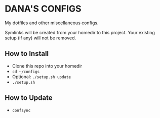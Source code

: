 # DANA'S CONFIGS

My dotfiles and other miscellaneous configs.

Symlinks will be created from your homedir to this project. Your existing setup (if any) will not be removed.


## How to Install

* Clone this repo into your homedir
* `cd ~/configs`
* Optional: `./setup.sh update`
* `./setup.sh`


## How to Update

* `confsync`
